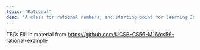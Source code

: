 ```yaml
---
topic: "Rational"
desc: "A class for rational numbers, and starting point for learning Java, and the Java toolchain"
---
```


TBD: Fill in material from <https://github.com/UCSB-CS56-M16/cs56-rational-example>
